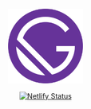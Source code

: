 <p align="center">
    <a href="https://snap-kitchen-slider.netlify.com">
        <img alt="⏩ snap kitchen interview question - slider" src="/static/images/gatsby-icon.png" width="150">
    </a>
</p>

<p align="center">
    <a href="https://app.netlify.com/sites/snap-kitchen-slider/deploys">
        <img alt="Netlify Status" src="https://api.netlify.com/api/v1/badges/8e305f37-5519-4803-814d-1f3e0a888360/deploy-status">
    </a>
</p>
